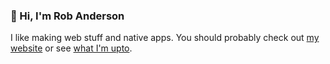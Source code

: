 ### 👋 Hi, I'm Rob Anderson

I like making web stuff and native apps. You should probably check out [my website](https://www.r0b.io) or see [what I'm upto](https://r0b.omg.lol/now).
